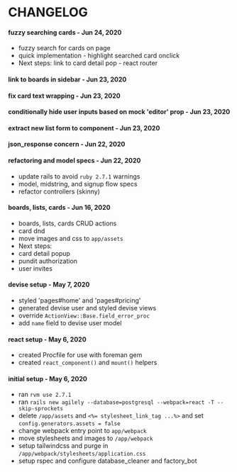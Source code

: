 # CHANGELOG

#### fuzzy searching cards - Jun 24, 2020

- fuzzy search for cards on page 
- quick implementation - highlight searched card onclick
- Next steps: link to card detail pop - react router

#### link to boards in sidebar - Jun 23, 2020

#### fix card text wrapping - Jun 23, 2020

#### conditionally hide user inputs based on mock 'editor' prop - Jun 23, 2020

#### extract new list form to component - Jun 23, 2020

#### json_response concern - Jun 22, 2020

#### refactoring and model specs - Jun 22, 2020

- update rails to avoid `ruby 2.7.1` warnings
- model, midstring, and signup flow specs
- refactor controllers (skinny)

#### boards, lists, cards - Jun 16, 2020

- boards, lists, cards CRUD actions
- card dnd
- move images and css to `app/assets`
- Next steps: 
 - card detail popup
 - pundit authorization
 - user invites

#### devise setup - May 7, 2020

- styled 'pages#home' and 'pages#pricing'
- generated devise user and styled devise views
- override `ActionView::Base.field_error_proc`
- add `name` field to devise user model

#### react setup - May 6, 2020

- created Procfile for use with foreman gem
- created `react_component()` and `mount()` helpers

#### initial setup - May 6, 2020

- ran `rvm use 2.7.1`
- ran `rails new agilely --database=postgresql --webpack=react -T --skip-sprockets`
- delete `/app/assets` and `<%= stylesheet_link_tag ...%>` and set `config.generators.assets = false`
- change webpack entry point to `app/webpack`
- move stylesheets and images to `/app/webpack`
- setup tailwindcss and purge in `/app/webpack/stylesheets/application.css`
- setup rspec and configure database_cleaner and factory_bot

